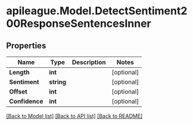 # apileague.Model.DetectSentiment200ResponseSentencesInner

## Properties

Name | Type | Description | Notes
------------ | ------------- | ------------- | -------------
**Length** | **int** |  | [optional] 
**Sentiment** | **string** |  | [optional] 
**Offset** | **int** |  | [optional] 
**Confidence** | **int** |  | [optional] 

[[Back to Model list]](../README.md#documentation-for-models) [[Back to API list]](../README.md#documentation-for-api-endpoints) [[Back to README]](../README.md)

